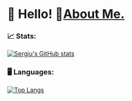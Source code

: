 # 👋 Hello! 📄[About Me.](https://serh1.github.io/responsive-portfolio)

### 📈 Stats:
  [![Sergiu's GitHub stats](https://github-readme-stats.vercel.app/api?username=Serh1&show_icons=true&theme=tokyonight)](https://github.com/anuraghazra/github-readme-stats)

### 🖥️ Languages:
 [![Top Langs](https://github-readme-stats.vercel.app/api/top-langs/?username=Serh1&show_icons=true&theme=tokyonight&hide=java,blade,hack&layout=compact)](https://github.com/anuraghazra/github-readme-stats)


